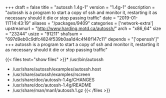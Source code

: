 +++
draft = false
title = "autossh 1.4g-1"
version = "1.4g-1"
description = "autossh is a program to start a copy of ssh and monitor it, restarting it as necessary should it die or stop passing traffic"
date = "2019-01-11T14:43:19"
aliases = "/packages/9409"
categories = ['network-extra']
upstreamurl = "http://www.harding.motd.ca/autossh/"
arch = "x86_64"
size = "23244"
usize = "91211"
sha1sum = "697d9eb0c9dfc4824f539b0aa1d4c4f46f147c11"
depends = "['openssh']"
+++
autossh is a program to start a copy of ssh and monitor it, restarting it as necessary should it die or stop passing traffic"

{{< files text="show files" >}}* /usr/bin/autossh
* /usr/share/autossh/examples/autossh.host
* /usr/share/autossh/examples/rscreen
* /usr/share/doc/autossh-1.4g/CHANGES
* /usr/share/doc/autossh-1.4g/README
* /usr/share/man/man1/autossh.1.gz
{{< /files >}}